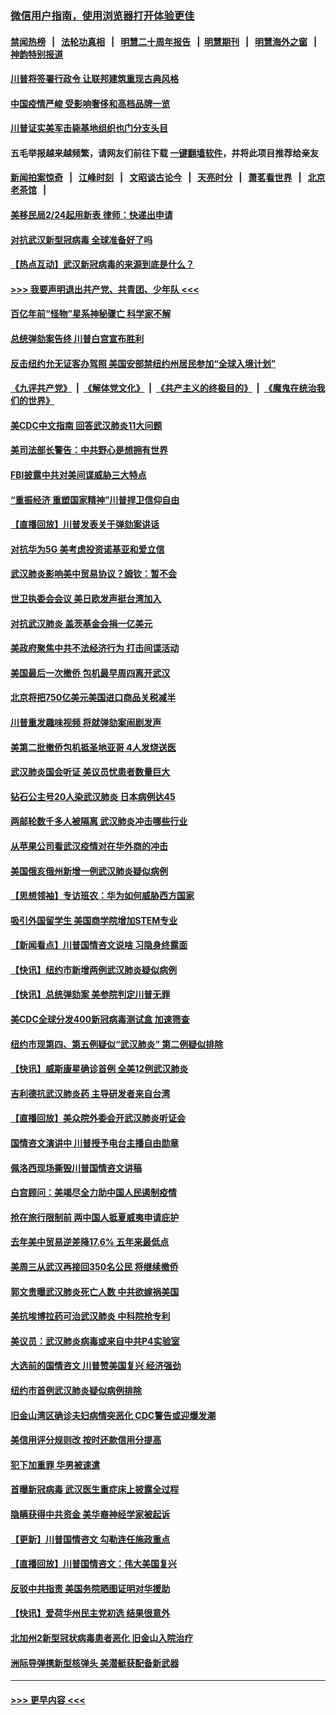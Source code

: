 ### [微信用户指南，使用浏览器打开体验更佳](https://github.com/gfw-breaker/banned-news1/blob/master/indexes/wechat-guide.md?t=0)
#### [禁闻热榜](热点新闻.md?t=0)  &nbsp;&nbsp;|&nbsp;&nbsp; [法轮功真相](https://github.com/gfw-breaker/truth/blob/master/README.md?t=0) &nbsp;&nbsp;|&nbsp;&nbsp; [明慧二十周年报告](https://github.com/gfw-breaker/mh-reports/blob/master/README.md?t=0) &nbsp;&nbsp;|&nbsp;&nbsp;[明慧期刊](https://github.com/gfw-breaker/mh-qikan) &nbsp;&nbsp;|&nbsp;&nbsp; [明慧海外之窗](https://github.com/gfw-breaker/mh-news/blob/master/README.md?t=0) &nbsp;&nbsp;|&nbsp;&nbsp; [神韵特别报道](https://github.com/gfw-breaker/mh-news/blob/master/shenyun.md?t=0)
#### [川普将签署行政令 让联邦建筑重现古典风格](../pages/nsc412/n11850654.md?t=02071356) 
#### [中国疫情严峻 受影响奢侈和高档品牌一览](../pages/nsc412/n11850319.md?t=02071356) 
#### [川普证实美军击毙基地组织也门分支头目](../pages/nsc412/n11850383.md?t=02071356) 
#### 五毛举报越来越频繁，请网友们前往下载 [一键翻墙软件](https://github.com/gfw-breaker/ssr-accounts)，并将此项目推荐给亲友
#### [新闻拍案惊奇](https://github.com/gfw-breaker/banned-news1/blob/master/pages/link4.md) &nbsp;&nbsp;|&nbsp;&nbsp; [江峰时刻](https://github.com/gfw-breaker/banned-news1/blob/master/pages/link4.md) &nbsp;&nbsp;|&nbsp;&nbsp; [文昭谈古论今](https://github.com/gfw-breaker/banned-news1/blob/master/pages/link4.md) &nbsp;&nbsp;|&nbsp;&nbsp; [天亮时分](https://github.com/gfw-breaker/banned-news1/blob/master/pages/link4.md) &nbsp;&nbsp;|&nbsp;&nbsp; [萧茗看世界](https://github.com/gfw-breaker/banned-news1/blob/master/pages/link4.md) &nbsp;&nbsp;|&nbsp;&nbsp; [北京老茶馆](https://github.com/gfw-breaker/banned-news1/blob/master/pages/link4.md) &nbsp;&nbsp;|&nbsp;&nbsp; 
#### [美移民局2/24起用新表 律师：快递出申请](../pages/nsc412/n11848220.md?t=02071356) 
#### [对抗武汉新型冠病毒 全球准备好了吗](../pages/nsc412/n11850142.md?t=02071356) 
#### [【热点互动】武汉新冠病毒的来源到底是什么？](../pages/nsc412/n11849749.md?t=02071356) 
#### [>>> 我要声明退出共产党、共青团、少年队 <<<](https://github.com/begood0513/goodnews/blob/master/quit/letter.md) 
#### [百亿年前“怪物”星系神秘骤亡 科学家不解](../pages/nsc412/n11849863.md?t=02071356) 
#### [总统弹劾案告终 川普白宫宣布胜利](../pages/nsc412/n11849985.md?t=02071356) 
#### [反击纽约允无证客办驾照  美国安部禁纽约州居民参加“全球入境计划”](../pages/nsc412/n11849828.md?t=02071356) 
#### [《九评共产党》](https://github.com/begood0513/9ping.md/blob/master/README.md) &nbsp;|&nbsp; [《解体党文化》](../../../../jtdwh.md/blob/master/README.md)  &nbsp;|&nbsp; [《共产主义的终极目的》](../../../../gczydzjmd.md/blob/master/README.md) &nbsp;|&nbsp; [《魔鬼在统治我们的世界》](../../../../mgztzwmdsj.md/blob/master/README.md) 
#### [美CDC中文指南 回答武汉肺炎11大问题](../pages/nsc412/n11849703.md?t=02071356) 
#### [美司法部长警告：中共野心是想拥有世界](../pages/nsc412/n11849769.md?t=02071356) 
#### [FBI披露中共对美间谍威胁三大特点](../pages/nsc412/n11849700.md?t=02071356) 
#### [“重振经济 重塑国家精神”川普捍卫信仰自由](../pages/nsc412/n11849641.md?t=02071356) 
#### [【直播回放】川普发表关于弹劾案讲话](../pages/nsc412/n11849472.md?t=02071356) 
#### [对抗华为5G 美考虑投资诺基亚和爱立信](../pages/nsc412/n11849510.md?t=02071356) 
#### [武汉肺炎影响美中贸易协议？姆钦：暂不会](../pages/nsc412/n11849497.md?t=02071356) 
#### [世卫执委会会议 美日欧发声挺台湾加入](../pages/nsc412/n11849433.md?t=02071356) 
#### [对抗武汉肺炎 盖茨基金会捐一亿美元](../pages/nsc412/n11848953.md?t=02071356) 
#### [美政府聚焦中共不法经济行为 打击间谍活动](../pages/nsc412/n11849322.md?t=02071356) 
#### [美国最后一次撤侨 包机最早周四离开武汉](../pages/nsc412/n11849395.md?t=02071356) 
#### [北京将把750亿美元美国进口商品关税减半](../pages/nsc412/n11848896.md?t=02071356) 
#### [川普重发趣味视频 将就弹劾案闹剧发声](../pages/nsc412/n11848715.md?t=02071356) 
#### [美第二批撤侨包机抵圣地亚哥 4人发烧送医](../pages/nsc412/n11847923.md?t=02071356) 
#### [武汉肺炎国会听证 美议员忧患者数量巨大](../pages/nsc412/n11844851.md?t=02071356) 
#### [钻石公主号20人染武汉肺炎 日本病例达45](../pages/nsc412/n11847823.md?t=02071356) 
#### [两邮轮数千多人被隔离 武汉肺炎冲击哪些行业](../pages/nsc412/n11847456.md?t=02071356) 
#### [从苹果公司看武汉疫情对在华外商的冲击](../pages/nsc412/n11847586.md?t=02071356) 
#### [美国俄亥俄州新增一例武汉肺炎疑似病例](../pages/nsc412/n11847714.md?t=02071356) 
#### [【思想领袖】专访班农：华为如何威胁西方国家](../pages/nsc412/n11847306.md?t=02071356) 
#### [吸引外国留学生 美国商学院增加STEM专业](../pages/nsc412/n11847417.md?t=02071356) 
#### [【新闻看点】川普国情咨文说啥 习隐身终露面](../pages/nsc412/n11847016.md?t=02071356) 
#### [【快讯】纽约市新增两例武汉肺炎疑似病例](../pages/nsc412/n11847250.md?t=02071356) 
#### [【快讯】总统弹劾案 美参院判定川普无罪](../pages/nsc412/n11847316.md?t=02071356) 
#### [美CDC全球分发400新冠病毒测试盒 加速筛查](../pages/nsc412/n11847260.md?t=02071356) 
#### [纽约市现第四、第五例疑似“武汉肺炎”   第二例疑似排除](../pages/nsc412/n11847332.md?t=02071356) 
#### [【快讯】威斯康星确诊首例 全美12例武汉肺炎](../pages/nsc412/n11847162.md?t=02071356) 
#### [吉利德抗武汉肺炎药 主导研发者来自台湾](../pages/nsc412/n11847064.md?t=02071356) 
#### [【直播回放】美众院外委会开武汉肺炎听证会](../pages/nsc412/n11846727.md?t=02071356) 
#### [国情咨文演讲中 川普授予电台主播自由勋章](../pages/nsc412/n11846815.md?t=02071356) 
#### [佩洛西现场撕毁川普国情咨文讲稿](../pages/nsc412/n11846724.md?t=02071356) 
#### [白宫顾问：美竭尽全力助中国人民遏制疫情](../pages/nsc412/n11846756.md?t=02071356) 
#### [抢在旅行限制前 两中国人抵夏威夷申请庇护](../pages/nsc412/n11846866.md?t=02071356) 
#### [去年美中贸易逆差降17.6% 五年来最低点](../pages/nsc412/n11846755.md?t=02071356) 
#### [美周三从武汉再接回350名公民 将继续撤侨](../pages/nsc412/n11846705.md?t=02071356) 
#### [郭文贵曝武汉肺炎死亡人数 中共欲嫁祸美国](../pages/nsc412/n11846240.md?t=02071356) 
#### [美抗埃博拉药可治武汉肺炎 中科院抢专利](../pages/nsc412/n11846409.md?t=02071356) 
#### [美议员：武汉肺炎病毒或来自中共P4实验室](../pages/nsc412/n11846043.md?t=02071356) 
#### [大选前的国情咨文 川普赞美国复兴 经济强劲](../pages/nsc412/n11845526.md?t=02071356) 
#### [纽约市首例武汉肺炎疑似病例排除](../pages/nsc412/n11844989.md?t=02071356) 
#### [旧金山湾区确诊夫妇病情突恶化 CDC警告或迎爆发潮](../pages/nsc412/n11845730.md?t=02071356) 
#### [美信用评分规则改  按时还款信用分提高](../pages/nsc412/n11845488.md?t=02071356) 
#### [犯下加重罪 华男被速遣](../pages/nsc412/n11845476.md?t=02071356) 
#### [首曝新冠病毒 武汉医生重症床上披露全过程](../pages/nsc412/n11845150.md?t=02071356) 
#### [隐瞒获得中共资金 美华裔神经学家被起诉](../pages/nsc412/n11844879.md?t=02071356) 
#### [【更新】川普国情咨文 勾勒连任施政重点](../pages/nsc412/n11845223.md?t=02071356) 
#### [【直播回放】川普国情咨文：伟大美国复兴](../pages/nsc412/n11842079.md?t=02071356) 
#### [反驳中共指责 美国务院晒图证明对华援助](../pages/nsc412/n11844859.md?t=02071356) 
#### [【快讯】爱荷华州民主党初选 结果很意外](../pages/nsc412/n11844878.md?t=02071356) 
#### [北加州2新型冠状病毒患者恶化 旧金山入院治疗](../pages/nsc412/n11844842.md?t=02071356) 
#### [洲际导弹携新型核弹头 美潜艇获配备新武器](../pages/nsc412/n11844680.md?t=02071356) 

----
#### [ >>> 更早内容 <<< ](../indexes/nsc412-earlier.md)
